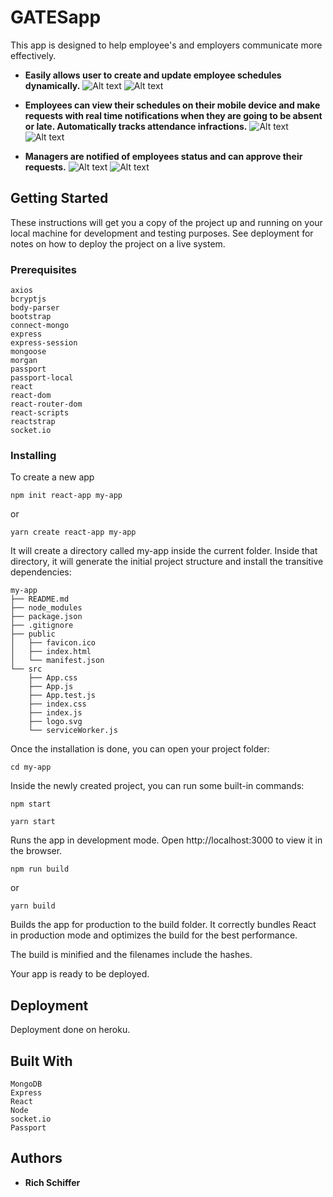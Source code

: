 # GATESapp

This app is designed to help employee's and employers communicate more effectively.
* **Easily allows user to create and update employee schedules dynamically.**
![Alt text](/../screenshots/admin-dashboard-edit.png?raw=true "Admin Dashboard")
![Alt text](/../screenshots/edit-current-schedule.png?raw=true "Edit Schedules")
* **Employees can view their schedules on their mobile device and make requests with real time notifications when they are going to be absent or late. Automatically tracks attendance infractions.**
![Alt text](/../screenshots/request-callout.png?raw=true "Request callout")
![Alt text](/../screenshots/request-callout1.png?raw=true "Request callout")

* **Managers are notified of employees status and can approve their requests.**
![Alt text](/../screenshots/request-callout2.png?raw=true "Manager approval")
![Alt text](/../screenshots/confirmed-callout.png?raw=true "Manager confirmed")

## Getting Started

These instructions will get you a copy of the project up and running on your local machine for development and testing purposes. See deployment for notes on how to deploy the project on a live system.

### Prerequisites

```
axios
bcryptjs
body-parser
bootstrap
connect-mongo
express
express-session
mongoose
morgan
passport
passport-local
react
react-dom
react-router-dom
react-scripts
reactstrap
socket.io
```

### Installing

To create a new app

```
npm init react-app my-app
```

or

```
yarn create react-app my-app
```

It will create a directory called my-app inside the current folder.
Inside that directory, it will generate the initial project structure and install the transitive dependencies:

```
my-app
├── README.md
├── node_modules
├── package.json
├── .gitignore
├── public
│   ├── favicon.ico
│   ├── index.html
│   └── manifest.json
└── src
    ├── App.css
    ├── App.js
    ├── App.test.js
    ├── index.css
    ├── index.js
    ├── logo.svg
    └── serviceWorker.js
```
Once the installation is done, you can open your project folder:

```
cd my-app
```

Inside the newly created project, you can run some built-in commands:

```
npm start
```

```
yarn start
```
Runs the app in development mode.
Open http://localhost:3000 to view it in the browser.


```
npm run build
```
or
```
yarn build
```

Builds the app for production to the build folder.
It correctly bundles React in production mode and optimizes the build for the best performance.

The build is minified and the filenames include the hashes.

Your app is ready to be deployed.

## Deployment

Deployment done on heroku.

## Built With
```
MongoDB
Express
React
Node
socket.io
Passport
```

## Authors

* **Rich Schiffer** 

